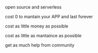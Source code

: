 
open source and serverless

cost 0 to mantain your APP and last forever

cost as little money as possible

cost as little as mantaince as possible

get as much help from community
